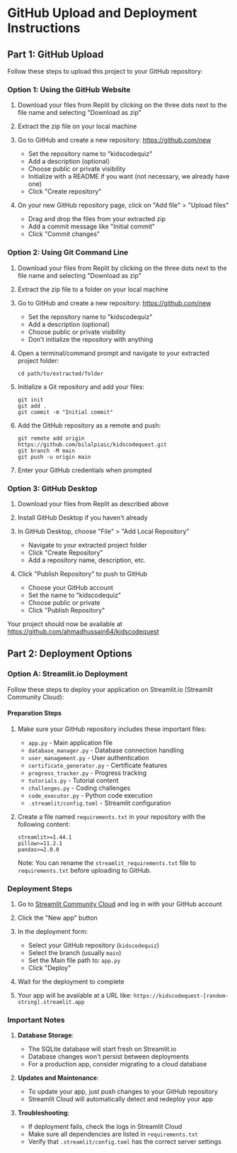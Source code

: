 # GitHub Upload and Deployment Instructions

## Part 1: GitHub Upload

Follow these steps to upload this project to your GitHub repository:

### Option 1: Using the GitHub Website

1. Download your files from Replit by clicking on the three dots next to the file name and selecting "Download as zip"

2. Extract the zip file on your local machine

3. Go to GitHub and create a new repository: https://github.com/new
   - Set the repository name to "kidscodequiz" 
   - Add a description (optional)
   - Choose public or private visibility
   - Initialize with a README if you want (not necessary, we already have one)
   - Click "Create repository"

4. On your new GitHub repository page, click on "Add file" > "Upload files"
   - Drag and drop the files from your extracted zip
   - Add a commit message like "Initial commit" 
   - Click "Commit changes"

### Option 2: Using Git Command Line

1. Download your files from Replit by clicking on the three dots next to the file name and selecting "Download as zip"

2. Extract the zip file to a folder on your local machine

3. Go to GitHub and create a new repository: https://github.com/new
   - Set the repository name to "kidscodequiz"
   - Add a description (optional)
   - Choose public or private visibility
   - Don't initialize the repository with anything

4. Open a terminal/command prompt and navigate to your extracted project folder:
   ```
   cd path/to/extracted/folder
   ```

5. Initialize a Git repository and add your files:
   ```
   git init
   git add .
   git commit -m "Initial commit"
   ```

6. Add the GitHub repository as a remote and push:
   ```
   git remote add origin https://github.com/bilalpiaic/kidscodequest.git
   git branch -M main
   git push -u origin main
   ```

7. Enter your GitHub credentials when prompted

### Option 3: GitHub Desktop

1. Download your files from Replit as described above

2. Install GitHub Desktop if you haven't already

3. In GitHub Desktop, choose "File" > "Add Local Repository"
   - Navigate to your extracted project folder
   - Click "Create Repository"
   - Add a repository name, description, etc.

4. Click "Publish Repository" to push to GitHub
   - Choose your GitHub account
   - Set the name to "kidscodequiz"
   - Choose public or private
   - Click "Publish Repository"

Your project should now be available at https://github.com/ahmadhussain64/kidscodequest

## Part 2: Deployment Options

### Option A: Streamlit.io Deployment

Follow these steps to deploy your application on Streamlit.io (Streamlit Community Cloud):

#### Preparation Steps

1. Make sure your GitHub repository includes these important files:
   - `app.py` - Main application file
   - `database_manager.py` - Database connection handling
   - `user_management.py` - User authentication
   - `certificate_generator.py` - Certificate features
   - `progress_tracker.py` - Progress tracking
   - `tutorials.py` - Tutorial content
   - `challenges.py` - Coding challenges
   - `code_executor.py` - Python code execution
   - `.streamlit/config.toml` - Streamlit configuration
   
2. Create a file named `requirements.txt` in your repository with the following content:
   ```
   streamlit>=1.44.1
   pillow>=11.2.1
   pandas>=2.0.0
   ```
   
   Note: You can rename the `streamlit_requirements.txt` file to `requirements.txt` before uploading to GitHub.

### Deployment Steps

1. Go to [Streamlit Community Cloud](https://share.streamlit.io/) and log in with your GitHub account

2. Click the "New app" button

3. In the deployment form:
   - Select your GitHub repository (`kidscodequiz`)
   - Select the branch (usually `main`)
   - Set the Main file path to: `app.py`
   - Click "Deploy"

4. Wait for the deployment to complete

5. Your app will be available at a URL like: `https://kidscodequest-[random-string].streamlit.app`

### Important Notes

1. **Database Storage**:
   - The SQLite database will start fresh on Streamlit.io
   - Database changes won't persist between deployments
   - For a production app, consider migrating to a cloud database

2. **Updates and Maintenance**:
   - To update your app, just push changes to your GitHub repository
   - Streamlit Cloud will automatically detect and redeploy your app

3. **Troubleshooting**:
   - If deployment fails, check the logs in Streamlit Cloud
   - Make sure all dependencies are listed in `requirements.txt`
   - Verify that `.streamlit/config.toml` has the correct server settings